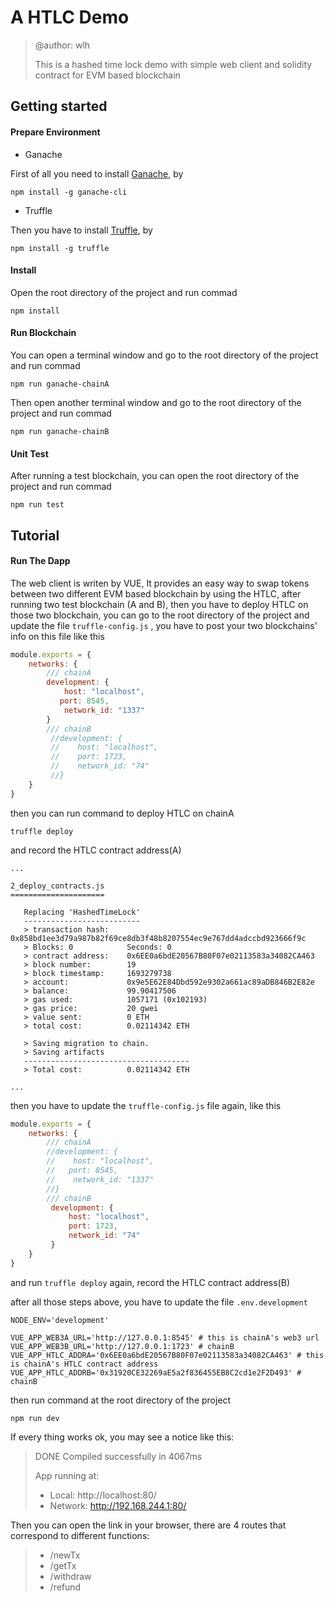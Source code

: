 # A HTLC Demo

> @author: wlh
>
> This is a hashed time lock demo with simple web client and solidity contract for EVM based blockchain

## Getting started

#### Prepare Environment

* Ganache

First of all you need to install [Ganache](https://trufflesuite.com/ganache/), by

```shell
npm install -g ganache-cli
```

* Truffle

Then you have to install [Truffle](https://trufflesuite.com/docs/truffle/), by

```shell
npm install -g truffle
```

#### Install

Open the root directory of the project and run commad

```shell
npm install
```

#### Run Blockchain

You can open a terminal window and go to the root directory of the project and run commad

```shell
npm run ganache-chainA
```

Then open another terminal window and go to the root directory of the project and run commad

```shell
npm run ganache-chainB
```

#### Unit Test

After running a test blockchain, you can open the root directory of the project and run commad

```shell
npm run test
```

## Tutorial

#### Run The Dapp

The web client is writen by VUE,  It provides an easy way to swap tokens between two different EVM based blockchain by using the HTLC, after running two test blockchain (A and B), then you have to deploy HTLC on those two blockchain, you can go to the root directory of the project and update the file `truffle-config.js` , you have to post your two blockchains' info on this file like this

```js
module.exports = {
    networks: {
        /// chainA
        development: {
            host: "localhost",
           port: 8545,
            network_id: "1337"
        }
        /// chainB
         //development: {
         //    host: "localhost",
         //    port: 1723,
         //    network_id: "74"
         //}
    }
}
```

then you can run command to deploy HTLC on chainA

```shell
truffle deploy
```

and record the HTLC contract address(A)

```
...

2_deploy_contracts.js
=====================

   Replacing 'HashedTimeLock'
   --------------------------
   > transaction hash:    0x858bd1ee3d79a987b82f69ce8db3f48b8207554ec9e767dd4adccbd923666f9c
   > Blocks: 0            Seconds: 0
   > contract address:    0x6EE0a6bdE20567B80F07e02113583a34082CA463
   > block number:        19
   > block timestamp:     1693279738
   > account:             0x9e5E62E84Dbd592e9302a661ac89aDB846B2E82e
   > balance:             99.90417506
   > gas used:            1057171 (0x102193)
   > gas price:           20 gwei
   > value sent:          0 ETH
   > total cost:          0.02114342 ETH

   > Saving migration to chain.
   > Saving artifacts
   -------------------------------------
   > Total cost:          0.02114342 ETH

...

```

then you have to update the `truffle-config.js` file again, like this

```js
module.exports = {
    networks: {
        /// chainA
        //development: {
        //    host: "localhost",
        //   port: 8545,
        //    network_id: "1337"
        //}
        /// chainB
         development: {
             host: "localhost",
             port: 1723,
             network_id: "74"
         }
    }
}
```

and run `truffle deploy` again, record the HTLC contract address(B)

after all those steps above, you have to update the file `.env.development`

```
NODE_ENV='development'

VUE_APP_WEB3A_URL='http://127.0.0.1:8545' # this is chainA's web3 url
VUE_APP_WEB3B_URL='http://127.0.0.1:1723' # chainB
VUE_APP_HTLC_ADDRA='0x6EE0a6bdE20567B80F07e02113583a34082CA463' # this is chainA's HTLC contract address
VUE_APP_HTLC_ADDRB='0x31920CE32269aE5a2f836455EB8C2cd1e2F2D493' # chainB

```

then run command at the root directory of the project

```shell
npm run dev
```

If every thing works ok, you may see a notice like this:

> DONE  Compiled successfully in 4067ms
>                                                                                              
>  App running at:
>
>  - Local:   http://localhost:80/ 
>  - Network: http://192.168.244.1:80/

Then you can open the link in your browser, there are 4 routes that correspond to different functions:

> * /newTx
> * /getTx
> * /withdraw
> * /refund
